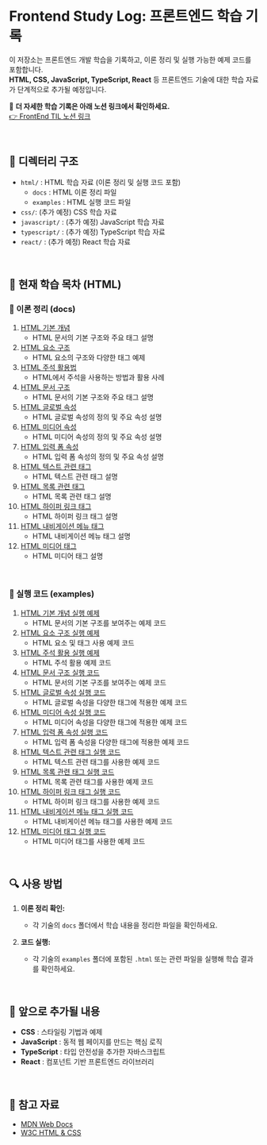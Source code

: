 # Frontend Study Log: 프론트엔드 학습 기록

이 저장소는 프론트엔드 개발 학습을 기록하고, 이론 정리 및 실행 가능한 예제 코드를 포함합니다.  
**HTML, CSS, JavaScript, TypeScript, React** 등 프론트엔드 기술에 대한 학습 자료가 단계적으로 추가될 예정입니다.

📌 **더 자세한 학습 기록은 아래 노션 링크에서 확인하세요.**  
[👉 FrontEnd TIL 노션 링크](https://www.notion.so/FrontEnd-TIL-12f39228bce480b692afc3b500ece63f?pvs=4)

<br/>

## 📂 디렉터리 구조

- `html/` : HTML 학습 자료 (이론 정리 및 실행 코드 포함)
    - `docs` : HTML 이론 정리 파일
    - `examples` : HTML 실행 코드 파일
- `css/`: (추가 예정) CSS 학습 자료
- `javascript/` : (추가 예정) JavaScript 학습 자료
- `typescript/` : (추가 예정) TypeScript 학습 자료
- `react/` : (추가 예정) React 학습 자료

<br/>

## 📘 현재 학습 목차 (HTML)

### 📄 이론 정리 (docs)

1. [HTML 기본 개념](html/docs/01_기본개념.md)
    - HTML 문서의 기본 구조와 주요 태그 설명
2. [HTML 요소 구조](html/docs/02_요소구조.md)
    - HTML 요소의 구조와 다양한 태그 예제
3. [HTML 주석 활용법](html/docs/03_주석활용.md)
    - HTML에서 주석을 사용하는 방법과 활용 사례
4. [HTML 문서 구조](html/docs/04_문서구조.md)
    - HTML 문서의 기본 구조와 주요 태그 설명
5. [HTML 글로벌 속성](html/docs/05_글로벌속성.md)
    - HTML 글로벌 속성의 정의 및 주요 속성 설명
6. [HTML 미디어 속성](html/docs/06_미디어속성.md)
    - HTML 미디어 속성의 정의 및 주요 속성 설명
7. [HTML 입력 폼 속성](html/docs/07_입력폼속성.md)
    - HTML 입력 폼 속성의 정의 및 주요 속성 설명
8. [HTML 텍스트 관련 태그](html/docs/08_텍스트관련태그.md)
    - HTML 텍스트 관련 태그 설명
9. [HTML 목록 관련 태그](html/docs/09_목록관련태그.md)
    - HTML 목록 관련 태그 설명
10. [HTML 하이퍼 링크 태그](html/docs/10_하이퍼링크태그.md)
    - HTML 하이퍼 링크 태그 설명
11. [HTML 내비게이션 메뉴 태그](html/docs/11_내비게이션태그.md)
    - HTML 내비게이션 메뉴 태그 설명
12. [HTML 미디어 태그](html/docs/12_미디어태그.md)
    - HTML 미디어 태그 설명

<br/>

### 🔗 실행 코드 (examples)

1. [HTML 기본 개념 실행 예제](html/examples/01_기본개념.html)
    - HTML 문서의 기본 구조를 보여주는 예제 코드
2. [HTML 요소 구조 실행 예제](html/examples/02_요소구조.html)
    - HTML 요소 및 태그 사용 예제 코드
3. [HTML 주석 활용 실행 예제](html/examples/03_주석활용.html)
    - HTML 주석 활용 예제 코드
4. [HTML 문서 구조 실행 코드](html/examples/04_문서구조.html)
    - HTML 문서의 기본 구조를 보여주는 예제 코드
5. [HTML 글로벌 속성 실행 코드](html/examples/05_글로벌속성.html)
    - HTML 글로벌 속성을 다양한 태그에 적용한 예제 코드
6. [HTML 미디어 속성 실행 코드](html/examples/06_미디어속성.html)
    - HTML 미디어 속성을 다양한 태그에 적용한 예제 코드
7. [HTML 입력 폼 속성 실행 코드](html/examples/07_입력폼속성.html)
    - HTML 입력 폼 속성을 다양한 태그에 적용한 예제 코드
8. [HTML 텍스트 관련 태그 실행 코드](html/examples/08_텍스트관련태그.html)
    - HTML 텍스트 관련 태그를 사용한 예제 코드
9. [HTML 목록 관련 태그 실행 코드](html/examples/09_목록관련태그.html)
    - HTML 목록 관련 태그를 사용한 예제 코드
10. [HTML 하이퍼 링크 태그 실행 코드](html/examples/10_하이퍼링크태그.html)
    - HTML 하이퍼 링크 태그를 사용한 예제 코드
11. [HTML 내비게이션 메뉴 태그 실행 코드](html/examples/11_내비게이션태그.html)
    - HTML 내비게이션 메뉴 태그를 사용한 예제 코드
12. [HTML 미디어 태그 실행 코드](html/examples/12_미디어태그.html)
    - HTML 미디어 태그를 사용한 예제 코드

<br/>

## 🔍 사용 방법

1. **이론 정리 확인:**

    - 각 기술의 `docs` 폴더에서 학습 내용을 정리한 파일을 확인하세요.

2. **코드 실행:**
    - 각 기술의 `examples` 폴더에 포함된 `.html` 또는 관련 파일을 실행해 학습 결과를 확인하세요.

<br/>

## 📌 앞으로 추가될 내용

- **CSS** : 스타일링 기법과 예제
- **JavaScript** : 동적 웹 페이지를 만드는 핵심 로직
- **TypeScript** : 타입 안전성을 추가한 자바스크립트
- **React** : 컴포넌트 기반 프론트엔드 라이브러리

<br/>

## 📌 참고 자료

- [MDN Web Docs](https://developer.mozilla.org/ko/)
- [W3C HTML & CSS](https://www.w3.org/standards/webdesign/)
